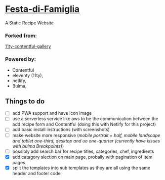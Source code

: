 # [Festa-di-Famiglia](https://festa-di-famiglia.netlify.app/)
A Static Recipe Website  

### Forked from: 
[11ty-contentful-gallery](https://github.com/contentful/11ty-contentful-gallery)  

### Powered by:
- Contentful
- eleventy (11ty), 
- netlify, 
- Bulma,

## Things to do 
- [ ] add PWA support and have icon image
- [ ] use a serverless service like aws to be the communication between the add recipe form and Contentful (doing this with Netlify for this project)
- [ ] add basic install instructions (with screenshots)
- [ ] make website more responsive (*mobile portrait = half, mobile landscape and tablet one-third, desktop and uo  one-quarter (currently have issues with bulma Breakpoints)*)
- [ ] possibly add search bar for recipe titles, categories, chef, ingredients
- [x] add catagory slection on main page, probally with pagination of item pages 
- [x] split the templates into sub templates as they are all using the same header and footer code

